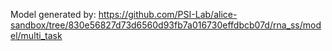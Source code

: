 
Model generated by: https://github.com/PSI-Lab/alice-sandbox/tree/830e56827d73d6560d93fb7a016730effdbcb07d/rna_ss/model/multi_task



